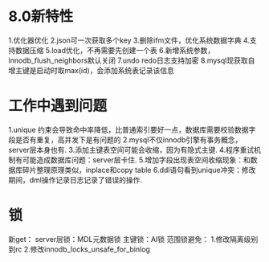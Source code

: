 # 8.0新特性
1.优化器优化
2.json可一次获取多个key
3.删除ifm文件，优化系统数据字典
4.支持数据压缩
5.load优化，不再需要先创建一个表
6.新增系统参数，innodb_flush_neighbors默认关闭
7.undo redo日志支持加密
8.mysql现获取自增主键是启动时取max(id)，会添加系统表记录该信息

# 工作中遇到问题
1.unique 约束会导致命中率降低，比普通索引要好一点，数据库需要校验数据字段是否有重复，高并发下是有问题的
2.mysql不仅innodb引擎有事务概念，server层本身也有.
3.添加主键表空间可能会收缩，因为有隐式主键.
4.程序重试机制有可能造成数据库问题：server层卡住.
5.增加字段出现表空间收缩现象：和数据库碎片整理原理类似，inplace和copy table
6.ddl语句看到unique冲突：修改期间，dml操作记录日志记录了错误的操作.

# 锁
新get：
server层锁：MDL元数据锁
主键锁：AI锁
范围锁避免：
1.修改隔离级别到rc
2.修改innodb_locks_unsafe_for_binlog